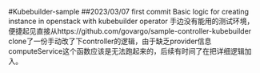 #Kubebuilder-sample
##2023/03/07 first commit
Basic logic for creating instance in openstack with kubebuilder operator
手边没有能用的测试环境，便捷起见直接从https://github.com/govargo/sample-controller-kubebuilder clone了一份手动改了下controller的逻辑，由于缺乏provider信息computeService这个函数应该是无法跑起来的，后续有时间了在把详细逻辑加入。
